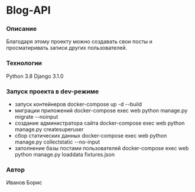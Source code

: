 # Blog-API
### Описание
Благодаря этому проекту можно создавать свои посты и просматиривать записи других пользователей.
### Технологии
Python 3.8
Django 3.1.0
### Запуск проекта в dev-режиме
- запуск контейнеров
docker-compose up -d --build
- миграции приложений
docker-compose exec web python manage.py migrate --noinput
- создание администратора сайта
docker-compose exec web python manage.py createsuperuser
- сбор статических данных
docker-compose exec web python manage.py collectstatic --no-input
- заполнение базы постами пользователей
docker-compose exec web python manage.py loaddata fixtures.json
### Автор
Иванов Борис